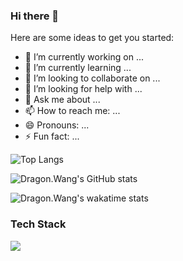 ### Hi there 👋



Here are some ideas to get you started:

- 🔭 I’m currently working on ...
- 🌱 I’m currently learning ...
- 👯 I’m looking to collaborate on ...
- 🤔 I’m looking for help with ...
- 💬 Ask me about ...
- 📫 How to reach me: ...
- 😄 Pronouns: ...
- ⚡ Fun fact: ...

![Top Langs](https://github-readme-stats.vercel.app/api/top-langs/?username=dragonwang-hub&layout=compact)


![Dragon.Wang's GitHub stats](https://github-readme-stats.vercel.app/api?username=dragonwang-hub)


![Dragon.Wang's wakatime stats](https://github-readme-stats.vercel.app/api/wakatime?username=dragonwang)


### Tech Stack

![](https://img.shields.io/badge/%E2%9D%A4%EF%B8%8F-java-brightgreen)
